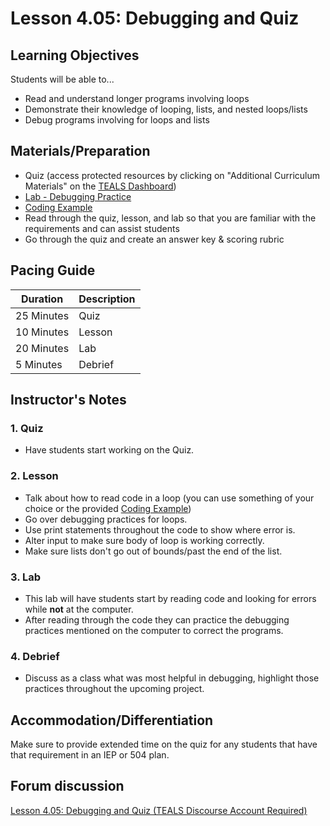# Lesson 4.05: Debugging and Quiz

## Learning Objectives
Students will be able to... 
* Read and understand longer programs involving loops
* Demonstrate their knowledge of looping, lists, and nested loops/lists
* Debug programs involving for loops and lists

## Materials/Preparation
* Quiz (access protected resources by clicking on "Additional Curriculum Materials" on the [TEALS Dashboard])
* [Lab - Debugging Practice]
* [Coding Example]
* Read through the quiz, lesson, and lab so that you are familiar with the requirements and can assist students
* Go through the quiz and create an answer key & scoring rubric

## Pacing Guide
| **Duration**   | **Description** |
| ---------- | ----------- |
| 25 Minutes  | Quiz     |
| 10 Minutes | Lesson     |
| 20 Minutes | Lab         |
| 5 Minutes | Debrief     |


## Instructor's Notes

### 1. Quiz
* Have students start working on the Quiz.

### 2. Lesson
* Talk about how to read code in a loop (you can use something of your choice or the provided [Coding Example])
* Go over debugging practices for loops. 
* Use print statements throughout the code to show where error is.
* Alter input to make sure body of loop is working correctly.
* Make sure lists don't go out of bounds/past the end of the list.

### 3. Lab
* This lab will have students start by reading code and looking for errors while **not** at the computer.	
* After reading through the code they can practice the debugging practices mentioned on the computer to correct the programs.

### 4. Debrief
* Discuss as a class what was most helpful in debugging, highlight those practices throughout the upcoming project.

## Accommodation/Differentiation
Make sure to provide extended time on the quiz for any students that have that requirement in an IEP or 504 plan. 

## Forum discussion
[Lesson 4.05: Debugging and Quiz (TEALS Discourse Account Required)](https://forums.tealsk12.org/c/unit-4-looping/lesson-4-05-debugging-and-quiz)

[TEALS Dashboard]:http:/www.tealsk12.org/dashboard
[Lab - Debugging Practice]: lab.md
[Coding Example]: https://teals-introcs.gitbooks.io/2nd-semester-introduction-to-computer-science-pri/content/units/4_unit/05_lesson/longer_coding_sample.py

